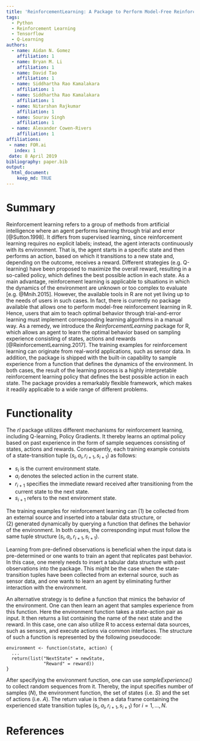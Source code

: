 ```yaml
---
title: 'ReinforcementLearning: A Package to Perform Model-Free Reinforcement Learning in R'
tags:
  - Python
  - Reinforcement Learning
  - Tensorflow
  - Q-Learning
authors:
  - name: Aidan N. Gomez
    affiliation: 1
  - name: Bryan M. Li
    affiliation: 1
  - name: David Tao
    affiliation: 1
  - name: Siddhartha Rao Kamalakara
    affiliation: 1
  - name: Siddhartha Rao Kamalakara
    affiliation: 1
  - name: Nitarshan Rajkumar
    affiliation: 1
  - name: Sourav Singh
    affiliation: 1
  - name: Alexander Cowen-Rivers
    affiliation: 1  
affiliations:
 - name: FOR.ai
   index: 1
 date: 8 April 2019
bibliography: paper.bib
output:
  html_document:
    keep_md: TRUE
---
```


# Summary

Reinforcement learning refers to a group of methods from artificial intelligence where an agent performs learning through trial and error [@Sutton.1998]. It differs from supervised learning, since reinforcement learning requires no explicit labels; instead, the agent interacts continuously with its environment. That is, the agent starts in a specific state and then performs an action, based on which it transitions to a new state and, depending on the outcome, receives a reward. Different strategies (e.g. Q-learning) have been proposed to maximize the overall reward, resulting in a so-called policy, which defines the best possible action in each state. As a main advantage, reinforcement learning is applicable to situations in which the dynamics of the environment are unknown or too complex to evaluate [e.g. @Mnih.2015]. 
However, the available tools in R are not yet living up to the needs of users in such cases. In fact, there is currently no package available that allows one to perform model-free reinforcement learning in R. Hence, users that aim to teach optimal behavior through trial-and-error learning must implement corresponding learning algorithms in a manual way. As a remedy, we introduce the *ReinforcementLearning* package for R, which allows an agent to learn the optimal behavior based on sampling experience consisting of states, actions and rewards [@ReinforcementLearning.2017]. The training examples for reinforcement learning can originate from real-world applications, such as sensor data. In addition, the package is shipped with the built-in capability to sample experience from a function that defines the dynamics of the environment. In both cases, the result of the learning process is a highly interpretable reinforcement learning policy that defines the best possible action in each state. The package provides a remarkably flexible framework, which makes it readily applicable to a wide range of different problems. 

# Functionality

The *rl* package utilizes different mechanisms for reinforcement learning, including Q-learning, Policy Gradients. It thereby learns an optimal policy based on past experience in the form of sample sequences consisting of states, actions and rewards. Consequently, each training example consists of a state-transition tuple $(s_i, a_i, r_{i+1}, s_{i+1})$ as follows:

* $s_i$ is the current environment state.
* $a_i$ denotes the selected action in the current state.
* $r_{i+1}$ specifies the immediate reward received after transitioning from the current state to the next state.
* $s_{i+1}$ refers to the next environment state.

The training examples for reinforcement learning can (1)&nbsp;be collected from an external source and inserted into a tabular data structure, or (2)&nbsp;generated dynamically by querying a function that defines the behavior of the environment. In both cases, the corresponding input must follow the same tuple structure $(s_i, a_i, r_{i+1}, s_{i+1})$.

Learning from pre-defined observations is beneficial when the input data is pre-determined or one wants to train an agent that replicates past behavior. In this case, one merely needs to insert a tabular data structure with past observations into the package. This might be the case when the state-transition tuples have been collected from an external source, such as sensor data, and one wants to learn an agent by eliminating further interaction with the environment. 

An alternative strategy is to define a function that mimics the behavior of the environment. One can then learn an agent that samples experience from this function. Here the environment function takes a state-action pair as input. It then returns a list containing the name of the next state and the reward. In this case, one can also utilize R to access external data sources, such as sensors, and execute actions via common interfaces. The structure of such a function is represented by the following pseudocode:

```
environment <- function(state, action) {
  ...
  return(list("NextState" = newState,
              "Reward" = reward))
}
```

After specifying the environment function, one can use *sampleExperience()* to collect random sequences from it. Thereby, the input specifies number of samples ($N$), the environment function, the set of states (i.e. $S$) and the set of actions (i.e. $A$). The return value is then a data frame containing the experienced state transition tuples $(s_i, a_i, r_{i+1}, s_{i+1})$ for $i = 1, \ldots, N$. 

# References
